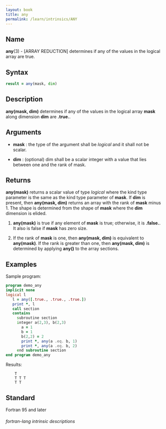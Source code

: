 ```yaml
---
layout: book
title: any
permalink: /learn/intrinsics/ANY
---
```

## __Name__

__any__(3) - \[ARRAY REDUCTION\] determines if any of the values in the logical array are true.


## __Syntax__
```fortran
result = any(mask, dim)
```
## __Description__

__any(mask, dim)__ determines if any of the values in the logical
array __mask__ along dimension __dim__ are __.true.__.

## __Arguments__

  - __mask__
    : the type of the argument shall be _logical_ and it shall not be
    scalar.

  - __dim__
    : (optional) dim shall be a scalar integer with a value that lies
    between one and the rank of mask.

## __Returns__

__any(mask)__ returns a scalar value of type _logical_ where the kind type
parameter is the same as the kind type parameter of __mask__. If __dim__ is
present, then __any(mask, dim)__ returns an array with the rank of __mask__
minus 1. The shape is determined from the shape of __mask__ where the __dim__
dimension is elided.

1.  __any(mask)__ is true if any element of __mask__ is true; otherwise, it
    is __.false.__. It also is false if __mask__ has zero size.

2.  If the rank of __mask__ is one, then __any(mask, dim)__ is equivalent to
    __any(mask)__. If the rank is greater than one, then __any(mask,
    dim)__ is determined by applying __any()__ to the array sections.

## __Examples__

Sample program:
```fortran
program demo_any
implicit none
logical l
   l = any([.true., .true., .true.])
   print *, l
   call section
   contains
     subroutine section
     integer a(2,3), b(2,3)
       a = 1
       b = 1
       b(2,2) = 2
       print *, any(a .eq. b, 1)
       print *, any(a .eq. b, 2)
     end subroutine section
end program demo_any
```
  Results:
```text
    T
    T T T
    T T
```
## __Standard__

Fortran 95 and later

###### fortran-lang intrinsic descriptions
